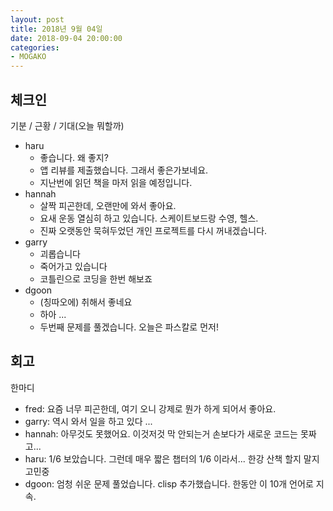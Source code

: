 ```yaml
---
layout: post
title: 2018년 9월 04일
date: 2018-09-04 20:00:00
categories:
- MOGAKO
---
```


## 체크인

기분 / 근황 / 기대(오늘 뭐할까)

* haru
  * 좋습니다. 왜 좋지?
  * 앱 리뷰를 제출했습니다. 그래서 좋은가보네요.
  * 지난번에 읽던 책을 마저 읽을 예정입니다.
* hannah
  * 살짝 피곤한데, 오랜만에 와서 좋아요.
  * 요새 운동 열심히 하고 있습니다. 스케이트보드랑 수영, 헬스.
  * 진짜 오랫동안 묵혀두었던 개인 프로젝트를 다시 꺼내겠습니다.
* garry
  * 괴롭습니다 
  * 죽어가고 있습니다
  * 코틀린으로 코딩을 한번 해보죠 
* dgoon
  * (칭따오에) 취해서 좋네요
  * 하아 ...
  * 두번째 문제를 풀겠습니다. 오늘은 파스칼로 먼저!

## 회고

한마디

* fred: 요즘 너무 피곤한데, 여기 오니 강제로 뭔가 하게 되어서 좋아요.
* garry: 역시 와서 일을 하고 있다 ...
* hannah: 아무것도 못했어요. 이것저것 막 안되는거 손보다가 새로운 코드는 못짜고...
* haru: 1/6 보았습니다. 그런데 매우 짧은 챕터의 1/6 이라서... 한강 산책 할지 말지 고민중
* dgoon: 엄청 쉬운 문제 풀었습니다. clisp 추가했습니다. 한동안 이 10개 언어로 지속. 

